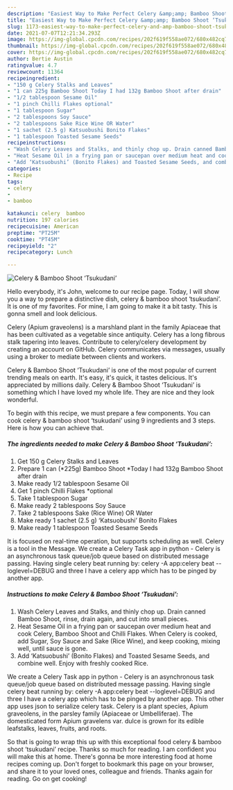 ```yaml
---
description: "Easiest Way to Make Perfect Celery &amp;amp; Bamboo Shoot ‘Tsukudani’"
title: "Easiest Way to Make Perfect Celery &amp;amp; Bamboo Shoot ‘Tsukudani’"
slug: 1173-easiest-way-to-make-perfect-celery-and-amp-bamboo-shoot-tsukudani
date: 2021-07-07T12:21:34.293Z
image: https://img-global.cpcdn.com/recipes/202f619f558ae072/680x482cq70/celery-bamboo-shoot-tsukudani-recipe-main-photo.jpg
thumbnail: https://img-global.cpcdn.com/recipes/202f619f558ae072/680x482cq70/celery-bamboo-shoot-tsukudani-recipe-main-photo.jpg
cover: https://img-global.cpcdn.com/recipes/202f619f558ae072/680x482cq70/celery-bamboo-shoot-tsukudani-recipe-main-photo.jpg
author: Bertie Austin
ratingvalue: 4.7
reviewcount: 11364
recipeingredient:
- "150 g Celery Stalks and Leaves"
- "1 can 225g Bamboo Shoot Today I had 132g Bamboo Shoot after drain"
- "1/2 tablespoon Sesame Oil"
- "1 pinch Chilli Flakes optional"
- "1 tablespoon Sugar"
- "2 tablespoons Soy Sauce"
- "2 tablespoons Sake Rice Wine OR Water"
- "1 sachet (2.5 g) Katsuobushi Bonito Flakes"
- "1 tablespoon Toasted Sesame Seeds"
recipeinstructions:
- "Wash Celery Leaves and Stalks, and thinly chop up. Drain canned Bamboo Shoot, rinse, drain again, and cut into small pieces."
- "Heat Sesame Oil in a frying pan or saucepan over medium heat and cook Celery, Bamboo Shoot and Chilli Flakes. When Celery is cooked, add Sugar, Soy Sauce and Sake (Rice Wine), and keep cooking, mixing well, until sauce is gone."
- "Add ‘Katsuobushi’ (Bonito Flakes) and Toasted Sesame Seeds, and combine well. Enjoy with freshly cooked Rice."
categories:
- Recipe
tags:
- celery
- 
- bamboo

katakunci: celery  bamboo 
nutrition: 197 calories
recipecuisine: American
preptime: "PT25M"
cooktime: "PT45M"
recipeyield: "2"
recipecategory: Lunch

---
```



![Celery &amp; Bamboo Shoot ‘Tsukudani’](https://img-global.cpcdn.com/recipes/202f619f558ae072/680x482cq70/celery-bamboo-shoot-tsukudani-recipe-main-photo.jpg)

Hello everybody, it's John, welcome to our recipe page. Today, I will show you a way to prepare a distinctive dish, celery &amp; bamboo shoot ‘tsukudani’. It is one of my favorites. For mine, I am going to make it a bit tasty. This is gonna smell and look delicious.

Celery (Apium graveolens) is a marshland plant in the family Apiaceae that has been cultivated as a vegetable since antiquity. Celery has a long fibrous stalk tapering into leaves. Contribute to celery/celery development by creating an account on GitHub. Celery communicates via messages, usually using a broker to mediate between clients and workers.

Celery &amp; Bamboo Shoot ‘Tsukudani’ is one of the most popular of current trending meals on earth. It's easy, it's quick, it tastes delicious. It's appreciated by millions daily. Celery &amp; Bamboo Shoot ‘Tsukudani’ is something which I have loved my whole life. They are nice and they look wonderful.


To begin with this recipe, we must prepare a few components. You can cook celery &amp; bamboo shoot ‘tsukudani’ using 9 ingredients and 3 steps. Here is how you can achieve that.

<!--inarticleads1-->

##### The ingredients needed to make Celery &amp; Bamboo Shoot ‘Tsukudani’:

1. Get 150 g Celery Stalks and Leaves
1. Prepare 1 can (*225g) Bamboo Shoot *Today I had 132g Bamboo Shoot after drain
1. Make ready 1/2 tablespoon Sesame Oil
1. Get 1 pinch Chilli Flakes *optional
1. Take 1 tablespoon Sugar
1. Make ready 2 tablespoons Soy Sauce
1. Take 2 tablespoons Sake (Rice Wine) OR Water
1. Make ready 1 sachet (2.5 g) ‘Katsuobushi’ Bonito Flakes
1. Make ready 1 tablespoon Toasted Sesame Seeds


It is focused on real-time operation, but supports scheduling as well. Celery is a tool in the Message. We create a Celery Task app in python - Celery is an asynchronous task queue/job queue based on distributed message passing. Having single celery beat running by: celery -A app:celery beat --loglevel=DEBUG and three I have a celery app which has to be pinged by another app. 

<!--inarticleads2-->

##### Instructions to make Celery &amp; Bamboo Shoot ‘Tsukudani’:

1. Wash Celery Leaves and Stalks, and thinly chop up. Drain canned Bamboo Shoot, rinse, drain again, and cut into small pieces.
1. Heat Sesame Oil in a frying pan or saucepan over medium heat and cook Celery, Bamboo Shoot and Chilli Flakes. When Celery is cooked, add Sugar, Soy Sauce and Sake (Rice Wine), and keep cooking, mixing well, until sauce is gone.
1. Add ‘Katsuobushi’ (Bonito Flakes) and Toasted Sesame Seeds, and combine well. Enjoy with freshly cooked Rice.


We create a Celery Task app in python - Celery is an asynchronous task queue/job queue based on distributed message passing. Having single celery beat running by: celery -A app:celery beat --loglevel=DEBUG and three I have a celery app which has to be pinged by another app. This other app uses json to serialize celery task. Celery is a plant species, Apium graveolens, in the parsley family (Apiaceae or Umbelliferae). The domesticated form Apium gravelens var. dulce is grown for its edible leafstalks, leaves, fruits, and roots. 

So that is going to wrap this up with this exceptional food celery &amp; bamboo shoot ‘tsukudani’ recipe. Thanks so much for reading. I am confident you will make this at home. There's gonna be more interesting food at home recipes coming up. Don't forget to bookmark this page on your browser, and share it to your loved ones, colleague and friends. Thanks again for reading. Go on get cooking!
